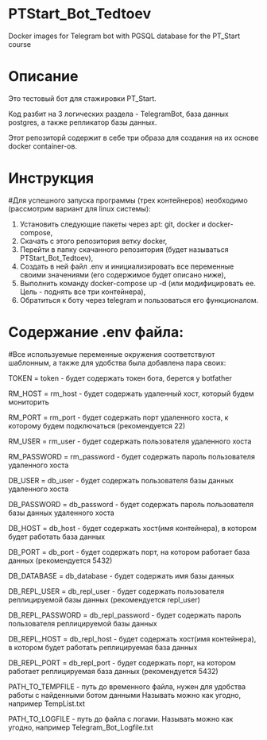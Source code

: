 # PTStart_Bot_Tedtoev
Docker images for Telegram bot with PGSQL database for the PT_Start course

# Описание
Это тестовый бот для стажировки PT_Start.

Код разбит на 3 логических раздела - TelegramBot, база данных postgres, а также репликатор базы данных.

Этот репозиторй содержит в себе три образа для создания на их основе docker container-ов.

# Инструкция
#Для успешного запуска программы (трех контейнеров) необходимо (рассмотрим вариант для linux системы):

1. Установить следующие пакеты через apt: git, docker и docker-compose,
2. Скачать с этого репозитория ветку docker,
3. Перейти в папку скачанного репозитория (будет называться PTStart_Bot_Tedtoev),
4. Создать в ней файл .env и инициализировать все переменные своими значениями (его содержимое будет описано ниже),
5. Выполнить команду docker-compose up -d (или модифицировать ее. Цель - поднять все три контейнера),
6. Обратиться к боту через telegram и пользоваться его функционалом.



# Содержание .env файла:
#Все используемые переменные окружения соответствуют шаблонным, а также для удобства была добавлена пара своих:

TOKEN = token - будет содержать токен бота, берется у botfather

RM_HOST = rm_host - будет содержать удаленный хост, который будем мониторить

RM_PORT = rm_port - будет содержать порт удаленного хоста, к которому будем подключаться (рекомендуется 22)

RM_USER = rm_user - будет содержать пользователя удаленного хоста

RM_PASSWORD = rm_password - будет содержать пароль пользователя удаленного хоста

DB_USER = db_user - будет содержать пользователя базы данных удаленного хоста

DB_PASSWORD = db_password - будет содержать пароль пользователя базы данных удаленного хоста

DB_HOST = db_host - будет содержать хост(имя контейнера), в котором будет работать база данных

DB_PORT = db_port - будет содержать порт, на котором работает база данных (рекомендуется 5432)

DB_DATABASE = db_database - будет содержать имя базы данных

DB_REPL_USER = db_repl_user - будет содержать пользователя реплицируемой базы данных (рекомендуется repl_user)

DB_REPL_PASSWORD = db_repl_password - будет содержать пароль пользователя реплицируемой базы данных

DB_REPL_HOST = db_repl_host - будет содержать хост(имя контейнера), в котором будет работать реплицируемая база данных

DB_REPL_PORT = db_repl_port - будет содержать порт, на котором работает реплицируемая база данных (рекомендуется 5432)

PATH_TO_TEMPFILE - путь до временного файла, нужен для удобства работы с найденными ботом данными Называть можно как угодно, например TempList.txt

PATH_TO_LOGFILE - путь до файла с логами. Называть можно как угодно, например Telegram_Bot_Logfile.txt
